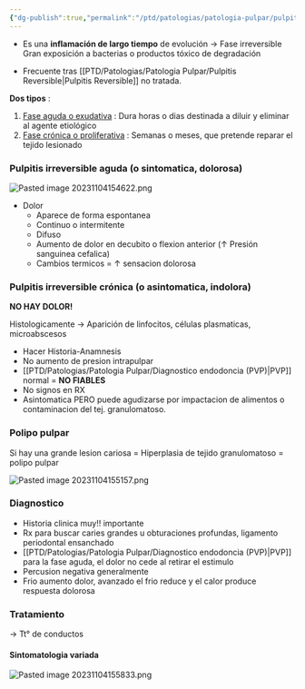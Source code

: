 ```yaml
---
{"dg-publish":true,"permalink":"/ptd/patologias/patologia-pulpar/pulpitis-irreverisble/"}
---
```


- Es una **inflamación de largo tiempo** de evolución → Fase irreversible
	Gran exposición a bacterias o productos tóxico de degradación

- Frecuente tras [[PTD/Patologias/Patologia Pulpar/Pulpitis Reversible\|Pulpitis Reversible]] no tratada.

**Dos tipos** : 
1. <u>Fase aguda o exudativa</u> : Dura horas o dias destinada a diluir y eliminar al agente etiológico
2. <u>Fase crónica o proliferativa</u> : Semanas o meses, que pretende reparar el tejido lesionado

### Pulpitis irreversible aguda (o sintomatica, dolorosa)

![Pasted image 20231104154622.png](/img/user/Cirugia%20Bucal%20I/Medias/Pasted%20image%2020231104154622.png)

- Dolor 
	- Aparece de forma espontanea
	- Continuo o intermitente
	- Difuso
	- Aumento de dolor en decubito o flexion anterior (↑ Presión sanguinea cefalica)
	- Cambios termicos = ↑ sensacion dolorosa

### Pulpitis irreversible crónica (o asintomatica, indolora)

**NO HAY DOLOR!**

Histologicamente → Aparición de linfocitos, células plasmaticas, microabscesos
- Hacer Historia-Anamnesis
- No aumento de presion intrapulpar
- [[PTD/Patologias/Patologia Pulpar/Diagnostico endodoncia (PVP)\|PVP]] normal = **NO FIABLES**
- No signos en RX
- Asintomatica PERO puede agudizarse por impactacion de alimentos o contaminacion del tej. granulomatoso.

### Polipo pulpar 

Si hay una grande lesion cariosa = Hiperplasia de tejido granulomatoso = polipo pulpar

![Pasted image 20231104155157.png](/img/user/Cirugia%20Bucal%20I/Medias/Pasted%20image%2020231104155157.png)


### Diagnostico

- Historia clinica muy!! importante
- Rx para buscar caries grandes u obturaciones profundas, ligamento periodontal ensanchado
- [[PTD/Patologias/Patologia Pulpar/Diagnostico endodoncia (PVP)\|PVP]] para la fase aguda, el dolor no cede al retirar el estimulo
- Percusion negativa generalmente
- Frio aumento dolor, avanzado el frio reduce y el calor produce respuesta dolorosa

### Tratamiento

→ Tt° de conductos


#### Sintomatologia variada

![Pasted image 20231104155833.png](/img/user/Cirugia%20Bucal%20I/Medias/Pasted%20image%2020231104155833.png)

